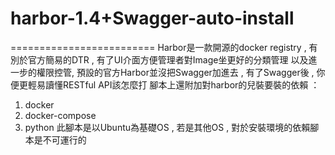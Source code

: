 # harbor-1.4+Swagger-auto-install
=========================
Harbor是一款開源的docker registry , 有別於官方簡易的DTR , 有了UI介面方便管理者對Image坐更好的分類管理
以及進一步的權限控管, 預設的官方Harbor並沒把Swagger加進去 , 有了Swagger後 , 你便更輕易讀懂RESTful API該怎麼打
腳本上還附加對harbor的兒裝要裝的依賴 ：
1. docker
2. docker-compose
3. python
此腳本是以Ubuntu為基礎OS , 若是其他OS , 對於安裝環境的依賴腳本是不可運行的
